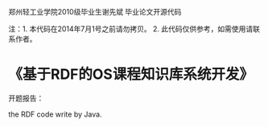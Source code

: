 郑州轻工业学院2010级毕业生谢先斌 毕业论文开源代码

注：1. 本代码在2014年7月1号之前请勿拷贝。
2. 此代码仅供参考，如需使用请联系作者。

《基于RDF的OS课程知识库系统开发》
=======
开题报告：

the RDF code write by Java.
